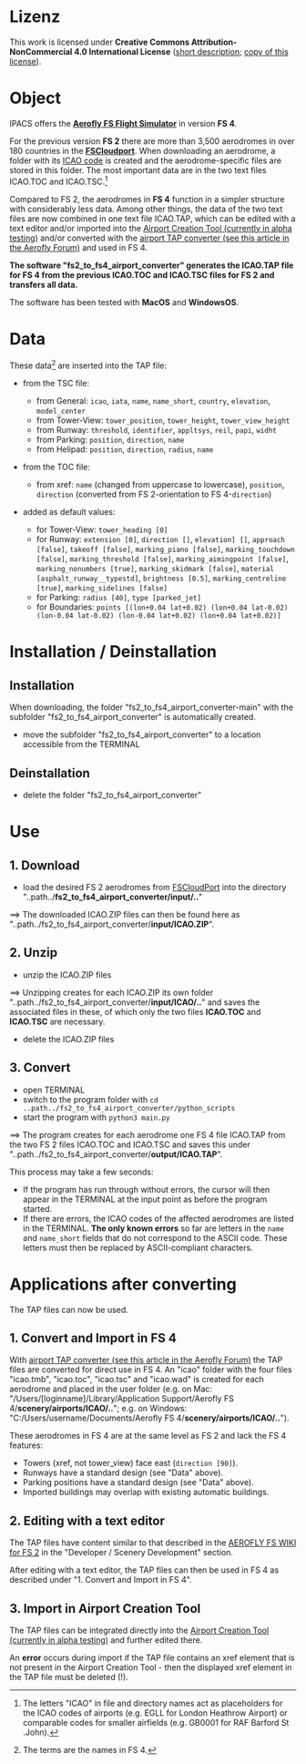 # Lizenz

This work is licensed under **Creative Commons Attribution-NonCommercial 4.0 International License** ([short description](https://creativecommons.org/licenses/by-nc/4.0/deed.en); [copy of this license](https://creativecommons.org/licenses/by-nc/4.0/legalcode)).


# Object

IPACS offers the **[Aerofly FS Flight Simulator](https://www.aerofly.com)** in version **FS 4**.

For the previous version **FS 2** there are more than 3,500 aerodromes in over 180 countries in the **[FSCloudport](https://www.fscloudport.com)**. When downloading an aerodrome, a folder with its [ICAO code](https://en.wikipedia.org/wiki/ICAO_airport_code) is created and the aerodrome-specific files are stored in this folder. The most important data are in the two text files ICAO.TOC and ICAO.TSC.[^1]

Compared to FS 2, the aerodromes in **FS 4** function in a simpler structure with considerably less data. Among other things, the data of the two text files are now combined in one text file ICAO.TAP, which can be edited with a text editor and/or imported into the [Airport Creation Tool (currently in alpha testing)](https://tap-user.aerofly.com) and/or converted with the [airport TAP converter (see this article in the Aerofly Forum)](https://www.aerofly.com/community/forum/index.php?thread/19827-aerofly-fs-airport-creation-tool-early-alpha-version-work-in-progress/&postID=123276#post123276) and used in FS 4.

**The software "fs2_to_fs4_airport_converter" generates the ICAO.TAP file for FS 4 from the previous ICAO.TOC and ICAO.TSC files for FS 2 and transfers all data.**

The software has been tested with **MacOS** and **WindowsOS**.

[^1]: The letters "ICAO" in file and directory names act as placeholders for the ICAO codes of airports (e.g. EGLL for London Heathrow Airport) or comparable codes for smaller airfields (e.g. GB0001 for RAF Barford St .John).


# Data

These data[^2] are inserted into the TAP file:

* from the TSC file:
  * from General: `icao`, `iata`, `name`, `name_short`, `country`, `elevation`, `model_center`
  * from Tower-View: `tower_position`, `tower_height`, `tower_view_height`
  * from Runway: `threshold`, `identifier`, `appltsys`, `reil`, `papi`, `widht` 
  * from Parking: `position`, `direction`, `name`
  * from Helipad: `position`, `direction`, `radius`, `name`

* from the TOC file:
  * from xref: `name` (changed from uppercase to lowercase), `position`, `direction` (converted from FS 2-orientation to FS 4-`direction`)

* added as default values:
  * for Tower-View: `tower_heading [0]`
  * for Runway: `extension [0]`, `direction []`, `elevation] []`, `approach [false]`, `takeoff [false]`, `marking_piano [false]`, `marking_touchdown [false]`, `marking_threshold [false]`, `marking_aimingpoint [false]`, `marking_nonumbers [true]`, `marking_skidmark [false]`, `material [asphalt_runway__typestd]`, `brightness [0.5]`, `marking_centreline [true]`, `marking_sidelines [false]`
  * for Parking: `radius [40]`, `type [parked_jet]`
  * for Boundaries: `points [(lon+0.04 lat+0.02) (lon+0.04 lat-0.02) (lon-0.04 lat-0.02) (lon-0.04 lat+0.02) (lon+0.04 lat+0.02)]`

[^2]: The terms are the names in FS 4.

# Installation / Deinstallation

## Installation

When downloading, the folder "fs2_to_fs4_airport_converter-main" with the subfolder "fs2_to_fs4_airport_converter" is automatically created.

* move the subfolder "fs2_to_fs4_airport_converter" to a location accessible from the TERMINAL

## Deinstallation

* delete the folder "fs2_to_fs4_airport_converter"


# Use

## 1. Download

* load the desired FS 2 aerodromes from [FSCloudPort](https://www.fscloudport.com) into the directory "..path../**fs2_to_fs4_airport_converter/input/..**"

==> The downloaded ICAO.ZIP files can then be found here as "..path../fs2_to_fs4_airport_converter/**input/ICAO.ZIP**".

## 2. Unzip

* unzip the ICAO.ZIP files

==> Unzipping creates for each ICAO.ZIP its own folder "..path../fs2_to_fs4_airport_converter/**input/ICAO/..**" and saves the associated files in these, of which only the two files **ICAO.TOC** and **ICAO.TSC** are necessary.

* delete the ICAO.ZIP files

## 3. Convert

* open TERMINAL
* switch to the program folder with `cd ..path../fs2_to_fs4_airport_converter/python_scripts`
* start the program with `python3 main.py`

==> The program creates for each aerodrome one FS 4 file ICAO.TAP from the two FS 2 files ICAO.TOC and ICAO.TSC and saves this under "..path../fs2_to_fs4_airport_converter/**output/ICAO.TAP**".

This process may take a few seconds:
- If the program has run through without errors, the cursor will then appear in the TERMINAL at the input point as before the program started.
- If there are errors, the ICAO codes of the affected aerodromes are listed in the TERMINAL. **The only known errors** so far are letters in the `name` and `name_short` fields that do not correspond to the ASCII code. These letters must then be replaced by ASCII-compliant characters.


# Applications after converting

The TAP files can now be used.

## 1. Convert and Import in FS 4

With [airport TAP converter (see this article in the Aerofly Forum)](https://www.aerofly.com/community/forum/index.php?thread/19827-aerofly-fs-airport-creation-tool-early-alpha-version-work-in-progress/&postID=123276#post123276) the TAP files are converted for direct use in FS 4. An "icao" folder with the four files "icao.tmb", "icao.toc", "icao.tsc" and "icao.wad" is created for each aerodrome and placed in the user folder (e.g. on Mac: "/Users/[loginname]/Library/Application Support/Aerofly FS 4/**scenery/airports/ICAO/..**"; e.g. on Windows: "C:/Users/username/Documents/Aerofly FS 4/**scenery/airports/ICAO/..**").

These aerodromes in FS 4 are at the same level as FS 2 and lack the FS 4 features:
* Towers (xref, not tower_view) face east (`direction [90]`).
* Runways have a standard design (see "Data" above).
* Parking positions have a standard design (see "Data" above).
* Imported buildings may overlap with existing automatic buildings.

## 2. Editing with a text editor

The TAP files have content similar to that described in the [AEROFLY FS WIKI for FS 2](https://www.aerofly.com/dokuwiki/doku.php/start) in the "Developer / Scenery Development" section.

After editing with a text editor, the TAP files can then be used in FS 4 as described under "1. Convert and Import in FS 4".

## 3. Import in Airport Creation Tool

The TAP files can be integrated directly into the [Airport Creation Tool (currently in alpha testing)](https://tap-user.aerofly.com) and further edited there.

An **error** occurs during import if the TAP file contains an xref element that is not present in the Airport Creation Tool - then the displayed xref element in the TAP file must be deleted (!).
